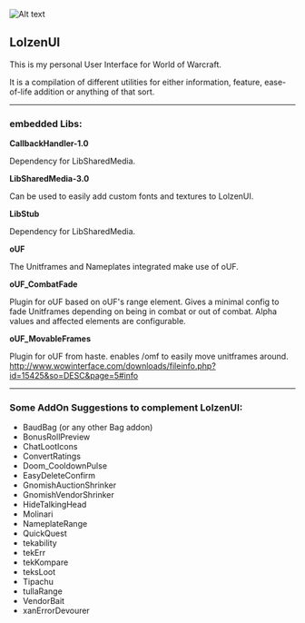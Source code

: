![Alt text](https://abload.de/img/pvw70595e6i5r.jpg "Screenshot1")

## LolzenUI
This is my personal User Interface for World of Warcraft.

It is a compilation of different utilities for either information, feature, ease-of-life addition or anything of that sort.

------
### embedded Libs:
**CallbackHandler-1.0**

Dependency for LibSharedMedia.

**LibSharedMedia-3.0**

Can be used to easily add custom fonts and textures to LolzenUI.

**LibStub**

Dependency for LibSharedMedia.

**oUF**

The Unitframes and Nameplates integrated make use of oUF.

**oUF_CombatFade**

Plugin for oUF based on oUF's range element. Gives a minimal config to fade Unitframes depending on being in combat or out of combat. Alpha values and affected elements are configurable.

**oUF_MovableFrames**

Plugin for oUF from haste. enables /omf to easily move unitframes around. http://www.wowinterface.com/downloads/fileinfo.php?id=15425&so=DESC&page=5#info

------
### Some AddOn Suggestions to complement LolzenUI:
- BaudBag (or any other Bag addon)
- BonusRollPreview
- ChatLootIcons
- ConvertRatings
- Doom_CooldownPulse
- EasyDeleteConfirm
- GnomishAuctionShrinker
- GnomishVendorShrinker
- HideTalkingHead
- Molinari
- NameplateRange
- QuickQuest
- tekability
- tekErr
- tekKompare
- teksLoot
- Tipachu
- tullaRange
- VendorBait
- xanErrorDevourer